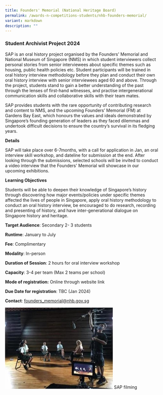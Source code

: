 ```yaml
---
title: Founders' Memorial (National Heritage Board)
permalink: /awards-n-competitions-students/nhb-founders-memorial/
variant: markdown
description: ""
---
```

### Student Archivist Project 2024

SAP is an oral history project organised by the Founders' Memorial and National Museum of Singapore (NMS) in which student interviewers collect personal stories from senior interviewees about specific themes such as housing, public health policies etc. Student participants will be trained in oral history interview methodology before they plan and conduct their own oral history interview with senior interviewees aged 60 and above. Through the project, students stand to gain a better understanding of the past through the lenses of first-hand witnesses, and practise intergenerational communication skills and collaborative skills with their team mates. 

SAP provides students with the rare opportunity of contributing research and content to NMS, and the upcoming Founders’ Memorial (FM) at Gardens Bay East, which honours the values and ideals demonstrated by Singapore’s founding generation of leaders as they faced dilemmas and undertook difficult decisions to ensure the country’s survival in its fledging years.

**Details**
		
SAP will take place over 6-7months, with a call for application in Jan, an oral interview skill workshop, and dateline for submission at the end. After looking through the submissions, selected schools will be invited to conduct a video interview that the Founders' Memorial will showcase in our upcoming exhibitions.

**Learning Objectives**
		
Students will be able to deepen their knowledge of Singapore’s history through discovering how major events/policies under specific themes affected the lives of people in Singapore, apply oral history methodology to conduct an oral history interview, be encouraged to do research, recording and presenting of history, and have inter-generational dialogue on Singapore history and heritage.

**Target Audience**: Secondary 2- 3 students

**Runtime**: January to July

**Fee**: Complimentary		

**Modality**: In-person		
		
**Duration of Session**: 2 hours for oral interview workshop		

**Capacity**: 3-4 per team (Max 2 teams per school) 

**Mode of registration:** Online through website link		

**Due Date for registration**: TBC (Jan 2024)		
		
**Contact**: founders_memorial@nhb.gov.sg

![](/images/sap%20founders%20memorial.jpg)
SAP filming